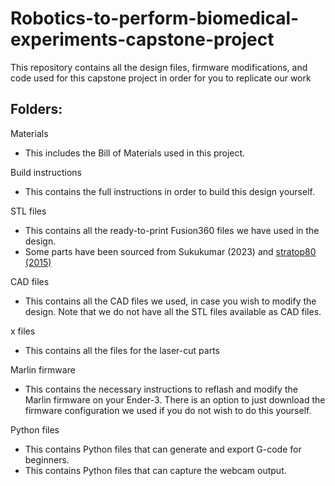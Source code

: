# Robotics-to-perform-biomedical-experiments-capstone-project
This repository contains all the design files, firmware modifications, and code used for this capstone project in order for you to replicate our work

## Folders:
Materials
- This includes the Bill of Materials used in this project.

Build instructions
- This contains the full instructions in order to build this design yourself.

STL files
- This contains all the ready-to-print Fusion360 files we have used in the design.
- Some parts have been sourced from Sukukumar (2023) and [stratop80 (2015)](https://www.thingiverse.com/thing:1071695/files)

CAD files
- This contains all the CAD files we used, in case you wish to modify the design. Note that we do not have all the STL files available as CAD files.

x files
- This contains all the files for the laser-cut parts

Marlin firmware
- This contains the necessary instructions to reflash and modify the Marlin firmware on your Ender-3. There is an option to just download the firmware configuration we used if you do not wish to do this yourself.

Python files
- This contains Python files that can generate and export G-code for beginners.
- This contains Python files that can capture the webcam output.
